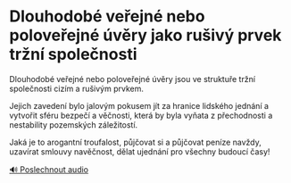 # Dlouhodobé veřejné nebo poloveřejné úvěry jako rušivý prvek tržní společnosti

<speak>
<prosody rate="95%">
<emphasis level="strong">Dlouhodobé veřejné nebo poloveřejné úvěry jsou ve struktuře tržní společnosti cizím a rušivým prvkem.</emphasis>

<break time="300ms"/>

<emphasis level="moderate">Jejich zavedení bylo jalovým pokusem jít za hranice lidského jednání</emphasis> <break time="200ms"/> <emphasis level="strong">a vytvořit sféru bezpečí a věčnosti, která by byla vyňata z přechodnosti a nestability pozemských záležitostí.</emphasis>

<break time="300ms"/>

<prosody rate="90%" volume="loud">Jaká je to arogantní troufalost, půjčovat si a půjčovat peníze navždy, uzavírat smlouvy navěčnost, dělat ujednání pro všechny budoucí časy!</prosody>
</prosody>
</speak>

[🔊 Poslechnout audio](/data/7-paragraphs/audio/chapter_44/para_006-Dlouhodob-veejn-nebo-poloveejn-vry-jsou-ve.mp3) 